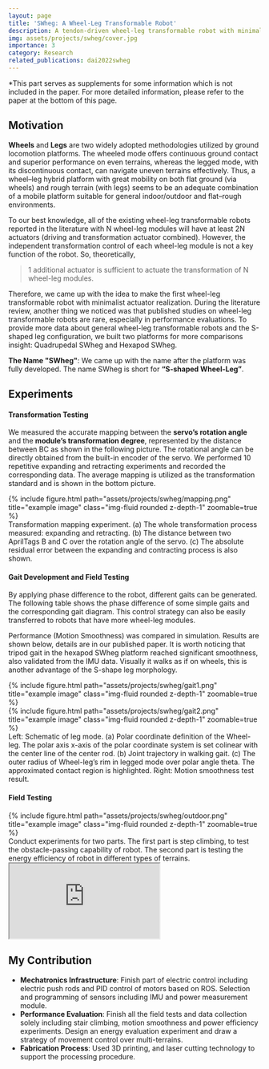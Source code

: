 ```yaml
---
layout: page
title: 'SWheg: A Wheel-Leg Transformable Robot'
description: A tendon-driven wheel-leg transformable robot with minimalist actuator realization.
img: assets/projects/swheg/cover.jpg
importance: 3
category: Research
related_publications: dai2022swheg
---
```


*This part serves as supplements for some information which is not included in the paper. For more detailed information, please refer to the paper at the bottom of this page.

## Motivation
**Wheels** and **Legs** are two widely adopted methodologies utilized by ground locomotion platforms. The wheeled mode offers continuous ground contact and superior performance on even terrains, whereas the legged mode, with its discontinuous contact, can navigate uneven terrains effectively. Thus, a wheel–leg hybrid platform with great mobility on both flat ground (via wheels) and rough terrain (with legs) seems to be an adequate combination of a mobile platform suitable for general indoor/outdoor and flat–rough environments.

To our best knowledge, all of the existing wheel-leg transformable robots reported in the literature with N wheel-leg modules will have at least 2N actuators (driving and transformation actuator combined). However, the independent transformation control of each wheel-leg module is not a key function of the robot. So, theoretically,

> 1 additional actuator is sufficient to actuate the transformation of N wheel-leg modules.

Therefore, we came up with the idea to make the first wheel-leg transformable robot with minimalist actuator realization. During the literature review, another thing we noticed was that published studies on wheel-leg transformable robots are rare, especially in performance evaluations. To provide more data about general wheel-leg transformable robots and the S-shaped leg configuration, we built two platforms for more comparisons insight: Quadrupedal SWheg and Hexapod SWheg.

**The Name "SWheg"**: 
We came up with the name after the platform was fully developed.  The name SWheg is short for **“S-shaped Wheel-Leg”**.


## Experiments

#### Transformation Testing
We measured the accurate mapping between the **servo’s rotation angle** and the **module’s transformation degree**, represented by the distance between BC as shown in the following picture. 
The rotational angle can be directly obtained from the built-in encoder of the servo. We performed 10 repetitive expanding and retracting experiments and recorded the corresponding data. The average mapping is utilized as the transformation standard and is shown in the bottom picture.

<div class="row justify-content-sm-center">
    <div class="col-sm mt-3 mt-md-0">
        {% include figure.html path="assets/projects/swheg/mapping.png" title="example image" class="img-fluid rounded z-depth-1" zoomable=true %}
    </div>
</div>
<div class="caption">
    Transformation mapping experiment. (a) The whole transformation process measured: expanding and retracting. (b) The distance between two AprilTags B and C over the rotation angle of the servo. (c) The absolute residual error between the expanding and contracting process is also shown.
</div>

#### Gait Development and Field Testing
By applying phase difference to the robot, different gaits can be generated. The following table shows the phase difference of some simple gaits and the corresponding gait diagram. This control strategy can also be easily transferred to robots that have more wheel-leg modules.

Performance (Motion Smoothness) was compared in simulation. Results are shown below, details are in our published paper. It is worth noticing that tripod gait in the hexapod SWheg platform reached significant smoothness, also validated from the IMU data. Visually it walks as if on wheels, this is another advantage of the S-shape leg morphology.

<div class="row justify-content-sm-center">
    <div class="col-sm mt-3 mt-md-0">
        {% include figure.html path="assets/projects/swheg/gait1.png" title="example image" class="img-fluid rounded z-depth-1" zoomable=true %}
    </div>
    <div class="col-sm mt-3 mt-md-0">
        {% include figure.html path="assets/projects/swheg/gait2.png" title="example image" class="img-fluid rounded z-depth-1" zoomable=true %}
    </div>
</div>
<div class="caption">
    Left: Schematic of leg mode. (a) Polar coordinate definition of the Wheel-leg. The polar axis x-axis of the polar coordinate system is set colinear with the center line of the center rod. (b) Joint trajectory in walking gait. (c) The outer radius of Wheel-leg’s rim in legged mode over polar angle theta. The approximated contact region is highlighted. Right: Motion smoothness test result.
</div>

#### Field Testing
<div class="row justify-content-sm-center">
    <div class="col-sm mt-3 mt-md-0">
        {% include figure.html path="assets/projects/swheg/outdoor.png" title="example image" class="img-fluid rounded z-depth-1" zoomable=true %}
    </div>
</div>
<div class="caption">
    Conduct experiments for two parts. The first part is step climbing, to test the obstacle-passing capability of robot. The second part is testing the energy efficiency of robot in different types of terrains.
</div>


<div class="row">
    <div class="col-12 mt-3 mt-md-0">
        <div class="embed-responsive embed-responsive-16by9">
            <iframe class="embed-responsive-item" src="https://www.youtube.com/embed/cJOswbhRO_A?si=nNiEJMMXy95hnT1Q" class="img-fluid rounded z-depth-1"></iframe>
        </div>
    </div>
</div>

## My Contribution
+ **Mechatronics Infrastructure**: Finish part of electric control including electric push rods and PID control
of motors based on ROS. Selection and programming of sensors including IMU and power measurement
module.
+ **Performance Evaluation**: Finish all the field tests and data collection solely including stair climbing,
motion smoothness and power efficiency experiments. Design an energy evaluation experiment and draw
a strategy of movement control over multi-terrains.
+ **Fabrication Process**: Used 3D printing, and laser cutting technology to support the processing procedure.
